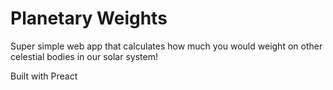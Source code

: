 # Planetary Weights

Super simple web app that calculates how much you would weight on other celestial bodies in our solar system!

Built with Preact
